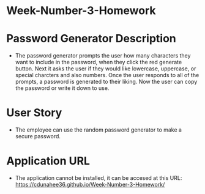# Week-Number-3-Homework

# Password Generator Description

* The password generator prompts the user how many characters they want
to include in the password, when they click the red generate button. Next it asks the user if they would like lowercase, uppercase, or special charcters and also numbers. Once the user responds to all of the prompts, a password is generated to their liking. Now the user can copy the password or write it down to use. 

# User Story

* The employee can use the random password generator to make a secure password.

# Application URL

* The application cannot be installed, it can be accesed at this URL:
https://cdunahee36.github.io/Week-Number-3-Homework/
